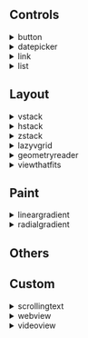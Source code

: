 ## Controls
<details markdown="block">
<summary>button</summary>
<br>

***Button*** is a container that stacks its children vertically.


</details>
<details markdown="block">
<summary>datepicker</summary><br>
datepicker is a container that stacks its children vertically.


</details>
<details markdown="block">
<summary>link</summary><br>
link is a container that stacks its children vertically.


</details>
<details markdown="block">
<summary>list</summary><br>
list is a container that stacks its children vertically.


</details>

## Layout
<details markdown="block">
<summary>vstack</summary><br>
**VStackKOKOCE** is a view that arranges its children in a vertical line. The alignment parameter determines how the views are aligned horizontally.

> **Note:** Piknova

***Parameters:***

`alignment` (optional) This parameter determines the horizontal alignment of the views within the VStack. It's of type HorizontalAlignment and can take the following values:
* `leading` Aligns the views along the leading edge, which is the left edge in left-to-right languages like English.
* `center` Aligns the views along the center.
* `trailing` Aligns the views along the trailing edge, which is the right edge in left-to-right languages.



> **Default value:** center

`spacing` (optional) This parameter determines the vertical spacing between the views.
> **Default value:** System default spacing

## Examples

*Example 1: How to pickup a Noob*

```xml
<body>
    <foreach repeatCount="8">
    <hstack>
        <rectangle foregroundColor="red"/>
        <rectangle foregroundColor="orange"/>
        <rectangle foregroundColor="red"/>
    </hstack>
    </foreach>
</body>
```

<img src="https://shaffex.com/MagicUiDemo/Help/GitHubAssets/vstack-0.png" alt="KOKOCE ALT" width="250"/>

---


```xml
<body>
    <vstack>
        <circle foregroundColor="red"/>
        <circle foregroundColor="green"/>
        <circle foregroundColor="blue"/>
    </vstack>
</body>
```

<img src="https://shaffex.com/MagicUiDemo/Help/GitHubAssets/vstack-1.png" alt="KOKOCE ALT" width="250"/>

---


```xml
<body>
  <vstack>
      <rectangle foregroundColor="red"/>
      <rectangle foregroundColor="green"/>
      <rectangle foregroundColor="blue"/>
  </vstack>
</body>
```

<img src="https://shaffex.com/MagicUiDemo/Help/GitHubAssets/vstack-2.png" alt="KOKOCE ALT" width="250"/>

---
*Toto je priklad 4*

```xml
<body>
  <hstack>
      <rectangle foregroundColor="yellow"/>
      <vstack>
          <rectangle foregroundColor="red"/>
          <rectangle foregroundColor="green"/>
          <rectangle foregroundColor="blue"/>
      </vstack>
      <rectangle foregroundColor="yellow"/>
  </hstack>
</body>
```

<img src="https://shaffex.com/MagicUiDemo/Help/GitHubAssets/vstack-3.png" alt="KOKOCE ALT" width="250"/>

---

</details>
<details markdown="block">
<summary>hstack</summary><br>
HStack is a container that stacks its children vertically.

## Examples

*Hstack example*

```xml
<body>
    <hstack>
        <circle foregroundColor="red"/>
        <circle foregroundColor="green"/>
        <circle foregroundColor="blue"/>        
    </hstack>
</body>
```

<img src="https://shaffex.com/MagicUiDemo/Help/GitHubAssets/hstack-0.png" alt="KOKOCE ALT" width="250"/>

---


```xml
<body>
  <hstack>
      <rectangle foregroundColor="red"/>
      <rectangle foregroundColor="green"/>
      <rectangle foregroundColor="blue"/>
  </hstack>
</body>
```

<img src="https://shaffex.com/MagicUiDemo/Help/GitHubAssets/hstack-1.png" alt="KOKOCE ALT" width="250"/>

---


```xml
<body>
  <vstack>
      <rectangle foregroundColor="red"/>
      <rectangle foregroundColor="green"/>
      <rectangle foregroundColor="blue"/>
  </vstack>
</body>
```

<img src="https://shaffex.com/MagicUiDemo/Help/GitHubAssets/hstack-2.png" alt="KOKOCE ALT" width="250"/>

---

</details>
<details markdown="block">
<summary>zstack</summary><br>
ZStack is a container that overlays its children, aligning them in both axes.


</details>
<details markdown="block">
<summary>lazyvgrid</summary><br>
**LazyVGrid** is a view that arranges its children in a grid with flexible vertical rows. The alignment and spacing parameters determine how the views are aligned and spaced.

***Parameters:***

`alignment` (optional) This parameter determines the horizontal alignment of the views within the LazyVGrid. It's of type HorizontalAlignment and can take the following values:
* `leading` Aligns the views along the leading edge, which is the left edge in left-to-right languages like English.
* `center` Aligns the views along the center.
* `trailing` Aligns the views along the trailing edge, which is the right edge in left-to-right languages.
> **Default value:** center

`spacing` (optional) This parameter determines the vertical spacing between the rows in the grid.
> **Default value:** System default spacing

`columns` (optional) This parameter determines the grid structure. It's an array of GridItem objects that describe the layout of the grid's columns.

`gridItems` (optional) This parameter determines the grid structure. It's an array of GridItem objects that describe the layout of the grid's columns.
* `adaptive` text `minimum` `maximum` `spacing` `alignment`
* `flexible` text
* `fixed` text


> **Note:** You need to specify columns or gridItems


</details>
<details markdown="block">
<summary>geometryreader</summary><br>
ZStack is a container that overlays its children, aligning them in both axes.


</details>
<details markdown="block">
<summary>viewthatfits</summary><br>
ZStack is a container that overlays its children, aligning them in both axes.


</details>

## Paint
<details markdown="block">
<summary>lineargradient</summary><br>
ZStack is a container that overlays its children, aligning them in both axes.


</details>
<details markdown="block">
<summary>radialgradient</summary><br>
ZStack is a container that overlays its children, aligning them in both axes.


</details>

## Others

## Custom
<details markdown="block">
<summary>scrollingtext</summary><br>
ZStack is a container that overlays its children, aligning them in both axes.


</details>
<details markdown="block">
<summary>webview</summary><br>
ZStack is a container that overlays its children, aligning them in both axes.


</details>
<details markdown="block">
<summary>videoview</summary><br>
ZStack is a container that overlays its children, aligning them in both axes.


</details>
